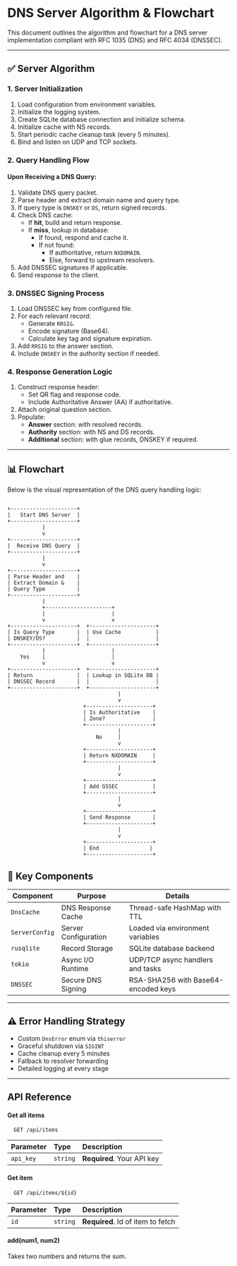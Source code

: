 
# DNS Server Algorithm & Flowchart

This document outlines the algorithm and flowchart for a DNS server implementation compliant with RFC 1035 (DNS) and RFC 4034 (DNSSEC).

---

## ✅ Server Algorithm

### 1. Server Initialization

1. Load configuration from environment variables.
2. Initialize the logging system.
3. Create SQLite database connection and initialize schema.
4. Initialize cache with NS records.
5. Start periodic cache cleanup task (every 5 minutes).
6. Bind and listen on UDP and TCP sockets.

### 2. Query Handling Flow

#### Upon Receiving a DNS Query:

1. Validate DNS query packet.
2. Parse header and extract domain name and query type.
3. If query type is `DNSKEY` or `DS`, return signed records.
4. Check DNS cache:
    - If **hit**, build and return response.
    - If **miss**, lookup in database:
        - If found, respond and cache it.
        - If not found:
            - If authoritative, return `NXDOMAIN`.
            - Else, forward to upstream resolvers.
5. Add DNSSEC signatures if applicable.
6. Send response to the client.

### 3. DNSSEC Signing Process

1. Load DNSSEC key from configured file.
2. For each relevant record:
    - Generate `RRSIG`.
    - Encode signature (Base64).
    - Calculate key tag and signature expiration.
3. Add `RRSIG` to the answer section.
4. Include `DNSKEY` in the authority section if needed.

### 4. Response Generation Logic

1. Construct response header:
    - Set QR flag and response code.
    - Include Authoritative Answer (AA) if authoritative.
2. Attach original question section.
3. Populate:
    - **Answer** section: with resolved records.
    - **Authority** section: with NS and DS records.
    - **Additional** section: with glue records, DNSKEY if required.

---

## 📊 Flowchart

Below is the visual representation of the DNS query handling logic:

```

+---------------------+
|   Start DNS Server  |
+---------------------+
           |
           v
+---------------------+
|  Receive DNS Query  |
+---------------------+
           |
           v
+---------------------+
| Parse Header and    |
| Extract Domain &    |
| Query Type          |
+---------------------+
           |
           +---------------------+
           |                     |
           v                     v
+---------------------+  +---------------------+
| Is Query Type       |  | Use Cache           |
| DNSKEY/DS?          |  |                     |
+---------------------+  +---------------------+
           |                     |
    Yes    |                     |
           v                     v
+---------------------+  +---------------------+
| Return              |  | Lookup in SQLite DB |
| DNSSEC Record       |  |                     |
+---------------------+  +---------------------+
                                   |
                                   v
                        +---------------------+
                        | Is Authoritative    |
                        | Zone?               |
                        +---------------------+
                                   |
                            No     |
                                   v
                        +---------------------+
                        | Return NXDOMAIN     |
                        +---------------------+
                                   |
                                   v
                        +---------------------+
                        | Add GSSEC           |
                        +---------------------+
                                   |
                                   v
                        +---------------------+
                        | Send Response       |
                        +---------------------+
                                   |
                                   v
                        +---------------------+
                        | End                |
                        +---------------------+

```


## 🧩 Key Components

| Component      | Purpose                    | Details                                  |
|----------------|----------------------------|------------------------------------------|
| `DnsCache`     | DNS Response Cache         | Thread-safe HashMap with TTL             |
| `ServerConfig` | Server Configuration       | Loaded via environment variables         |
| `rusqlite`     | Record Storage             | SQLite database backend                  |
| `tokio`        | Async I/O Runtime          | UDP/TCP async handlers and tasks         |
| `DNSSEC`       | Secure DNS Signing         | RSA-SHA256 with Base64-encoded keys      |

---

## ⚠️ Error Handling Strategy

- Custom `DnsError` enum via `thiserror`
- Graceful shutdown via `SIGINT`
- Cache cleanup every 5 minutes
- Fallback to resolver forwarding
- Detailed logging at every stage

---
## API Reference

#### Get all items

```http
  GET /api/items
```

| Parameter | Type     | Description                |
| :-------- | :------- | :------------------------- |
| `api_key` | `string` | **Required**. Your API key |

#### Get item

```http
  GET /api/items/${id}
```

| Parameter | Type     | Description                       |
| :-------- | :------- | :-------------------------------- |
| `id`      | `string` | **Required**. Id of item to fetch |

#### add(num1, num2)

Takes two numbers and returns the sum.

